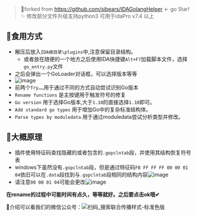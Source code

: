> 🍴forked from https://github.com/sibears/IDAGolangHelper <- go Star!✨
> 修改部分文件升级支持python3 可用于idaPro v7.4 以上

## 🌭食用方式
- 解压后放入`IDA根目录\plugins`中,注意保留目录结构。
  - 或者放在随便的一个地方之后使用IDA快捷键`Alt+F7`加载脚本文件，选择`go_entry.py`文件
- 之后会弹出一个GoLoader对话框，可以选择版本等等
- ![image](https://user-images.githubusercontent.com/49470951/110728078-5a14a480-8257-11eb-8bbb-214f24486b88.png)
- 前两个`Try……`用于通过不同的方式自动尝试识别Go版本
- `Rename functions` 是主按键用于触发符号的修复
- `Go version` 用于选择Go版本,大于`1.10`的直接选择`1.10`即可。
- `Add standard go types` 用于增加Go中的复杂标准结构体。
- `Parse types by moduledata` 用于通过moduledata尝试分析类型并修改。

## 🍥大概原理
- 插件使用特征码查找隐藏的或者包含的`.gopclntab`段，并使用其结构恢复符号表
- windows下虽然没有`.gopclntab`段，但是通过特征码`FB FF FF FF 00 00 01 04`依旧可以在`.data`段找到与`.gopclntab`段相同的结构内容![image](https://user-images.githubusercontent.com/49470951/110728143-79133680-8257-11eb-9ba4-46940d638d43.png)
- 请注意`00 00 01 04`可能会更改![image](https://user-images.githubusercontent.com/49470951/110728122-70226500-8257-11eb-988d-15a417c522fd.png)


**在rename的过程中可能时间有点久，等等就好。之后要点击ok哦✔**

🔗介绍可以看我们的微信公众号：![扫码_搜索联合传播样式-标准色版](https://user-images.githubusercontent.com/49470951/110085246-d9bff080-7dcb-11eb-9e04-da24a26bd6e2.png)
